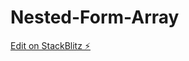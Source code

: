 # Nested-Form-Array

[Edit on StackBlitz ⚡️](https://stackblitz.com/edit/stackblitz-starters-wy6hvh)